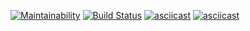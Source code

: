 [![Maintainability](https://api.codeclimate.com/v1/badges/5d8ff760d7af0a922656/maintainability)](https://codeclimate.com/github/Escudo7/php-project-lvl2/maintainability)
[![Build Status](https://travis-ci.com/Escudo7/php-project-lvl2.svg?branch=master)](https://travis-ci.com/Escudo7/php-project-lvl2)
[![asciicast](https://asciinema.org/a/rmrnL2TQawRuJRlspyrisTbUS.svg)](https://asciinema.org/a/rmrnL2TQawRuJRlspyrisTbUS)
[![asciicast](https://asciinema.org/a/fVPeHZIAIGD5Lltkm5HHPxc3K.svg)](https://asciinema.org/a/fVPeHZIAIGD5Lltkm5HHPxc3K)